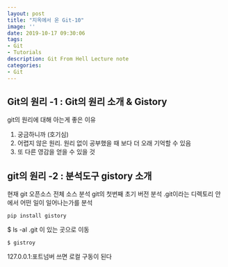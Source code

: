 ```yaml
---
layout: post
title: "지옥에서 온 Git-10"
image: ''
date: 2019-10-17 09:30:06
tags: 
- Git
- Tutorials
description: Git From Hell Lecture note
categories:
- Git
---
```


## Git의 원리 -1 : Git의 원리 소개 & Gistory

git의 원리에 대해 아는게 좋은 이유

1. 궁금하니까 (호기심)
2. 어렵지 않은 원리. 원리 없이 공부했을 때 보다 더 오래 기억할 수 있음
3. 또 다른 영감을 얻을 수 있을 것


## git의 원리 -2 : 분석도구 gistory 소개

현재 git 오픈소스 전체 소스 분석
git의 첫번째 초기 버전 분석
.git이라는 디렉토리 안에서 어떤 일이 일어나는가를 분석

```
pip install gistory
```

$ ls -al
.git 이 있는 곳으로 이동

```
$ gistroy
```

127.0.0.1:포트넘버 쓰면 로컬 구동이 된다
